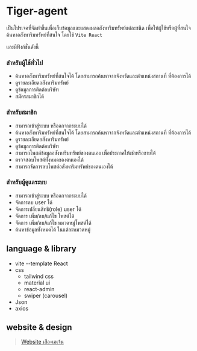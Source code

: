 # Tiger-agent

เป็นโปรเจคที่จัดทำขึ้นเพื่อเก็บข้อมูลและแสดงผลอสังหาริมทรัพย์แต่ละชนิด เพื่อให้ผู้ใช้หรือผู้ที่สนใจค้นหาอสังหาริมทรัพย์ที่สนใจ โดยใช้ `Vite React`

และมีฟังก์ชั่นดังนี้

### สำหรับผู้ใช้ทั่วไป
* ค้นหาอสังหาริมทรัพย์ที่สนใจได้ โดยสามารถค้นหาจากจังหวัดและตำแหน่งสถานที่ ที่ต้องการได้
* ดูรายละเอียดอสังหาริมทรัพย์
* ดูข้อมูลการติดต่อบริษัท
* สมัครสมาชิกได้

### สำหรับสมาชิก
* สามารถเข้าสู่ระบบ หรืออกจากระบบได้
* ค้นหาอสังหาริมทรัพย์ที่สนใจได้ โดยสามารถค้นหาจากจังหวัดและตำแหน่งสถานที่ ที่ต้องการได้
* ดูรายละเอียดอสังหาริมทรัพย์
* ดูข้อมูลการติดต่อบริษัท
* สามารถโพสต์ข้อมูลอสังหาริมทรัพย์ของตนเอง เพื่อประกาศให้เช่าหรือขายได้
* ตรวจสอบโพสต์ทั้งหมดของตนเองได้
* สามารถจัดการลบโพสต์อสังหาริมทรัพย์ของตนเองได้

### สำหรับผู้ดูแลระบบ
* สามารถเข้าสู่ระบบ หรืออกจากระบบได้
* จัดการลบ user ได้
* จัดการเปลี่ยนสิทธิ(role) user ได้
* จัดการ เพิ่ม/ลบ/แก้ไข โพสต์ได้
* จัดการ เพิ่ม/ลบ/แก้ไข หมวดหมู่โพสต์ได้
* ค้นหาข้อมูลทั้งหมดได้ ในแต่ละหมวดหมู่


## language & library

* vite --template React
* css
  * tailwind css
  * material ui
  * react-admin
  * swiper (carousel)
* Json
* axios


## website & design

> [Website เสือ-เอเจ้น](https://tiger-agent.netlify.app/)

